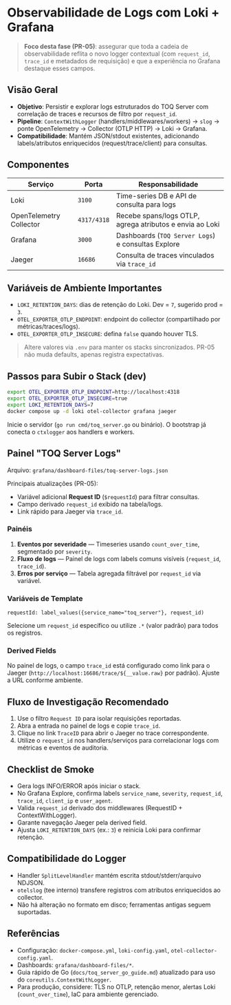 # Observabilidade de Logs com Loki + Grafana

> **Foco desta fase (PR-05)**: assegurar que toda a cadeia de observabilidade reflita o novo logger contextual (com `request_id`, `trace_id` e metadados de requisição) e que a experiência no Grafana destaque esses campos.

## Visão Geral
- **Objetivo**: Persistir e explorar logs estruturados do TOQ Server com correlação de traces e recursos de filtro por `request_id`.
- **Pipeline**: `ContextWithLogger` (handlers/middlewares/workers) → `slog` → ponte OpenTelemetry → Collector (OTLP HTTP) → Loki → Grafana.
- **Compatibilidade**: Mantém JSON/stdout existentes, adicionando labels/atributos enriquecidos (request/trace/client) para consultas.

## Componentes
| Serviço | Porta | Responsabilidade |
| --- | --- | --- |
| Loki | `3100` | Time-series DB e API de consulta para logs |
| OpenTelemetry Collector | `4317/4318` | Recebe spans/logs OTLP, agrega atributos e envia ao Loki |
| Grafana | `3000` | Dashboards (`TOQ Server Logs`) e consultas Explore |
| Jaeger | `16686` | Consulta de traces vinculados via `trace_id` |

## Variáveis de Ambiente Importantes
- `LOKI_RETENTION_DAYS`: dias de retenção do Loki. Dev = `7`, sugerido prod = `3`.
- `OTEL_EXPORTER_OTLP_ENDPOINT`: endpoint do collector (compartilhado por métricas/traces/logs).
- `OTEL_EXPORTER_OTLP_INSECURE`: defina `false` quando houver TLS.

> Altere valores via `.env` para manter os stacks sincronizados. PR-05 não muda defaults, apenas registra expectativas.

## Passos para Subir o Stack (dev)
```bash
export OTEL_EXPORTER_OTLP_ENDPOINT=http://localhost:4318
export OTEL_EXPORTER_OTLP_INSECURE=true
export LOKI_RETENTION_DAYS=7
docker compose up -d loki otel-collector grafana jaeger
```
Inicie o servidor (`go run cmd/toq_server.go` ou binário). O bootstrap já conecta o `ctxlogger` aos handlers e workers.

## Painel "TOQ Server Logs"
Arquivo: `grafana/dashboard-files/toq-server-logs.json`

Principais atualizações (PR-05):
- Variável adicional **Request ID** (`$requestId`) para filtrar consultas.
- Campo derivado `request_id` exibido na tabela/logs.
- Link rápido para Jaeger via `trace_id`.

### Painéis
1. **Eventos por severidade** — Timeseries usando `count_over_time`, segmentado por `severity`.
2. **Fluxo de logs** — Painel de logs com labels comuns visíveis (`request_id`, `trace_id`).
3. **Erros por serviço** — Tabela agregada filtrável por `request_id` via variável.

### Variáveis de Template
```text
requestId: label_values({service_name="toq_server"}, request_id)
```
Selecione um `request_id` específico ou utilize `.*` (valor padrão) para todos os registros.

### Derived Fields
No painel de logs, o campo `trace_id` está configurado como link para o Jaeger (`http://localhost:16686/trace/${__value.raw}` por padrão). Ajuste a URL conforme ambiente.

## Fluxo de Investigação Recomendado
1. Use o filtro `Request ID` para isolar requisições reportadas.
2. Abra a entrada no painel de logs e copie `trace_id`.
3. Clique no link `TraceID` para abrir o Jaeger no trace correspondente.
4. Utilize o `request_id` nos handlers/serviços para correlacionar logs com métricas e eventos de auditoria.

## Checklist de Smoke
- Gera logs INFO/ERROR após iniciar o stack.
- No Grafana Explore, confirma labels `service_name`, `severity`, `request_id`, `trace_id`, `client_ip` e `user_agent`.
- Valida `request_id` derivado dos middlewares (RequestID + ContextWithLogger).
- Garante navegação Jaeger pela derived field.
- Ajusta `LOKI_RETENTION_DAYS` (ex.: `3`) e reinicia Loki para confirmar retenção.

## Compatibilidade do Logger
- Handler `SplitLevelHandler` mantém escrita stdout/stderr/arquivo NDJSON.
- `otelslog` (tee interno) transfere registros com atributos enriquecidos ao collector.
- Não há alteração no formato em disco; ferramentas antigas seguem suportadas.

## Referências
- Configuração: `docker-compose.yml`, `loki-config.yaml`, `otel-collector-config.yaml`.
- Dashboards: `grafana/dashboard-files/*`.
- Guia rápido de Go (`docs/toq_server_go_guide.md`) atualizado para uso do `coreutils.ContextWithLogger`.
- Para produção, considere: TLS no OTLP, retenção menor, alertas Loki (`count_over_time`), IaC para ambiente gerenciado.
